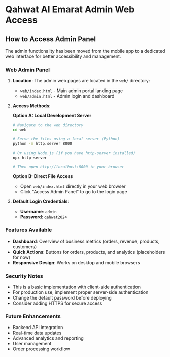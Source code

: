 # Qahwat Al Emarat Admin Web Access

## How to Access Admin Panel

The admin functionality has been moved from the mobile app to a dedicated web interface for better accessibility and management.

### Web Admin Panel

1. **Location**: The admin web pages are located in the `web/` directory:
   - `web/index.html` - Main admin portal landing page
   - `web/admin.html` - Admin login and dashboard

2. **Access Methods**:

   **Option A: Local Development Server**
   ```bash
   # Navigate to the web directory
   cd web

   # Serve the files using a local server (Python)
   python -m http.server 8000

   # Or using Node.js (if you have http-server installed)
   npx http-server

   # Then open http://localhost:8000 in your browser
   ```

   **Option B: Direct File Access**
   - Open `web/index.html` directly in your web browser
   - Click "Access Admin Panel" to go to the login page

3. **Default Login Credentials**:
   - **Username**: `admin`
   - **Password**: `qahwat2024`

### Features Available

- **Dashboard**: Overview of business metrics (orders, revenue, products, customers)
- **Quick Actions**: Buttons for orders, products, and analytics (placeholders for now)
- **Responsive Design**: Works on desktop and mobile browsers

### Security Notes

- This is a basic implementation with client-side authentication
- For production use, implement proper server-side authentication
- Change the default password before deploying
- Consider adding HTTPS for secure access

### Future Enhancements

- Backend API integration
- Real-time data updates
- Advanced analytics and reporting
- User management
- Order processing workflow
